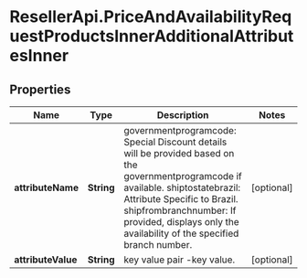 # ResellerApi.PriceAndAvailabilityRequestProductsInnerAdditionalAttributesInner

## Properties

Name | Type | Description | Notes
------------ | ------------- | ------------- | -------------
**attributeName** | **String** | governmentprogramcode: Special Discount details will be provided based on the governmentprogramcode if available. shiptostatebrazil: Attribute Specific to Brazil. shipfrombranchnumber: If provided, displays only the availability of the specified branch number. | [optional] 
**attributeValue** | **String** | key value pair -key value. | [optional] 


